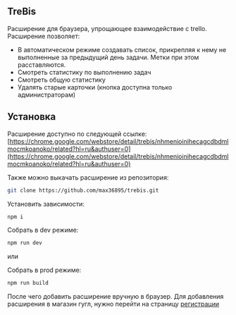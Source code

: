 TreBis
------
Расширение для браузера, упрощающее взаимодействие с trello.
Расширение позволяет:
 * В автоматическом режиме создавать список, прикрепляя к нему не выполненные за предыдущий день задачи. Метки при этом расставляются.
 * Смотреть статистику по выполнению задач
 * Смотреть общую статистику
 * Удалять старые карточки (кнопка доступна только администраторам)
 
## Установка
Расширение доступно по следующей ссылке: [https://chrome.google.com/webstore/detail/trebis/nhmenioinihecagcdbdmlmocmkoanoko/related?hl=ru&authuser=0](https://chrome.google.com/webstore/detail/trebis/nhmenioinihecagcdbdmlmocmkoanoko/related?hl=ru&authuser=0)

Также можно выкачать расширение из репозитория:
```bash
git clone https://github.com/max36895/trebis.git
```
Установить зависимости: 
```bash
npm i
```
Собрать в dev режиме:
```bash
npm run dev
```
или

Собрать в prod режиме:
```bash
npm run build
```
После чего добавить расширение вручную в браузер.
Для добавления расширения в магазин гугл, нужно перейти на страницу [регистрации](https://chrome.google.com/webstore/devconsole/register)
